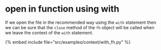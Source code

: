 # open in function using with


If we open the file in the recommended way using the `with` statement then we can be sure that the `close` method
of the `fh` object will be called when we leave the context of the `with` statement.


{% embed include file="src/examples/context/with_fh.py" %}


